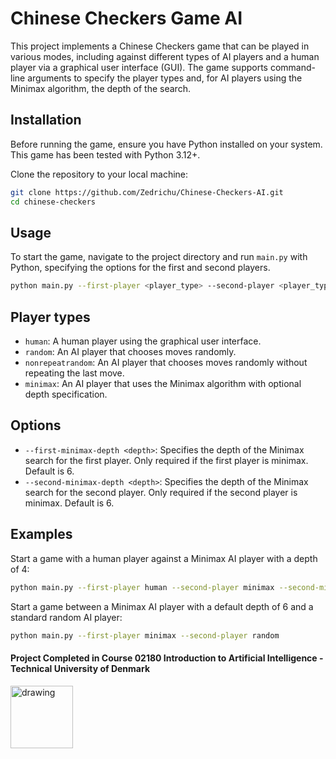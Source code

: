 # Chinese Checkers Game AI

This project implements a Chinese Checkers game that can be played in various modes, including against different types of AI players and a human player via a graphical user interface (GUI). The game supports command-line arguments to specify the player types and, for AI players using the Minimax algorithm, the depth of the search.

## Installation

Before running the game, ensure you have Python installed on your system. This game has been tested with Python 3.12+.

Clone the repository to your local machine:
```bash
git clone https://github.com/Zedrichu/Chinese-Checkers-AI.git
cd chinese-checkers
```

## Usage

To start the game, navigate to the project directory and run `main.py` with Python, specifying the options for the first and second players.

```bash
python main.py --first-player <player_type> --second-player <player_type> [options]
```

## Player types
- `human`: A human player using the graphical user interface.
- `random`: An AI player that chooses moves randomly.
- `nonrepeatrandom`: An AI player that chooses moves randomly without repeating the last move.
- `minimax`: An AI player that uses the Minimax algorithm with optional depth specification.

## Options
- `--first-minimax-depth <depth>`: Specifies the depth of the Minimax search for the first player. Only required if the first player is minimax. Default is 6.
- `--second-minimax-depth <depth>`: Specifies the depth of the Minimax search for the second player. Only required if the second player is minimax. Default is 6.

## Examples
Start a game with a human player against a Minimax AI player with a depth of 4:
```bash
python main.py --first-player human --second-player minimax --second-minimax-depth 4
```

Start a game between a Minimax AI player with a default depth of 6 and a standard random AI player:

```bash
python main.py --first-player minimax --second-player random
```

#### Project Completed in Course 02180 Introduction to Artificial Intelligence - Technical University of Denmark 
<img src="https://user-images.githubusercontent.com/65953954/120001846-7f05f180-bfd4-11eb-8c11-2379a547dc9f.jpg" alt="drawing" width="100"/>


